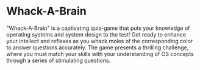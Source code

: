 # Whack-A-Brain

 "Whack-A-Brain" is a captivating quiz-game that puts your knowledge of operating systems and system design to the test! Get ready to enhance your intellect and reflexes as you whack moles of the corresponding color to answer questions accurately. The game presents a thrilling challenge, where you must match your skills with your understanding of OS concepts through a series of stimulating questions. 
